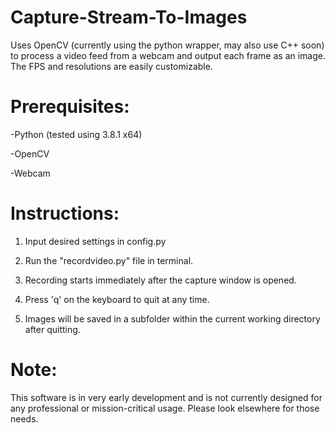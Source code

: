# Capture-Stream-To-Images
Uses OpenCV (currently using the python wrapper, may also use C++ soon) to process a video feed from a webcam and output each frame as an image. The FPS and resolutions are easily customizable.


# Prerequisites:
-Python (tested using 3.8.1 x64)

-OpenCV

-Webcam


# Instructions:
1. Input desired settings in config.py

2. Run the "recordvideo.py" file in terminal.

3. Recording starts immediately after the capture
   window is opened.

4. Press 'q' on the keyboard to quit at any time.

5. Images will be saved in a subfolder within the
   current working directory after quitting.


# Note:
This software is in very early development and is not currently designed for any professional or mission-critical
usage. Please look elsewhere for those needs.
